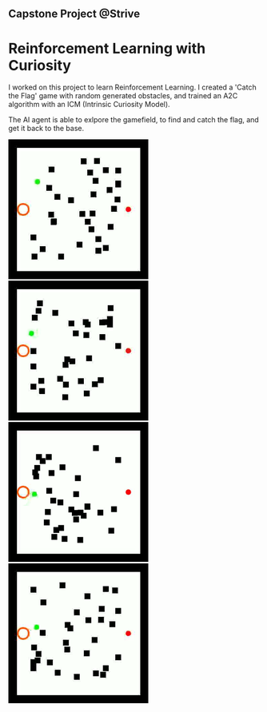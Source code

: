 ## Capstone Project @Strive
# Reinforcement Learning with Curiosity

I worked on this project to learn Reinforcement Learning. I created a 'Catch the Flag' game with random generated obstacles, and trained an A2C algorithm with an ICM (Intrinsic Curiosity Model).

The AI agent is able to exlpore the gamefield, to find and catch the flag, and get it back to the base.

<img src='https://github.com/alessiorecchia/curiosity_ai/blob/main/01.gif' width="280" height="280"> <img src='https://github.com/alessiorecchia/curiosity_ai/blob/main/02.gif' width="280" height="280"> <img src='https://github.com/alessiorecchia/curiosity_ai/blob/main/03.gif' width="280" height="280"> <img src='https://github.com/alessiorecchia/curiosity_ai/blob/main/04.gif' width="280" height="280">
